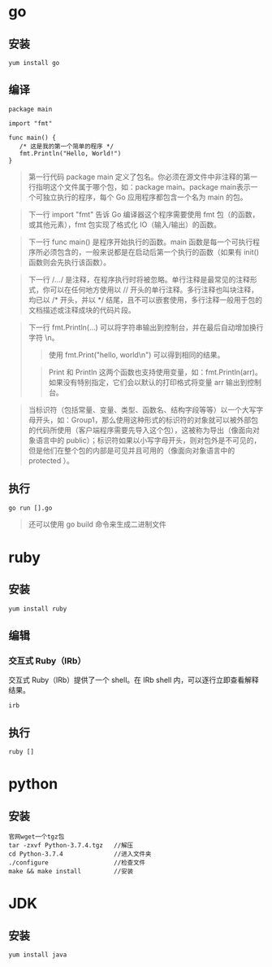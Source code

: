 # go
## 安装 
    yum install go

## 编译
    package main

    import "fmt"

    func main() {
       /* 这是我的第一个简单的程序 */
       fmt.Println("Hello, World!")
    }

>第一行代码 package main 定义了包名。你必须在源文件中非注释的第一行指明这个文件属于哪个包，如：package main。package main表示一个可独立执行的程序，每个 Go 应用程序都包含一个名为 main 的包。

>下一行 import "fmt" 告诉 Go 编译器这个程序需要使用 fmt 包（的函数，或其他元素），fmt 包实现了格式化 IO（输入/输出）的函数。

>下一行 func main() 是程序开始执行的函数。main 函数是每一个可执行程序所必须包含的，一般来说都是在启动后第一个执行的函数（如果有 init() 函数则会先执行该函数）。

>下一行 /*...*/ 是注释，在程序执行时将被忽略。单行注释是最常见的注释形式，你可以在任何地方使用以 // 开头的单行注释。多行注释也叫块注释，均已以 /* 开头，并以 */ 结尾，且不可以嵌套使用，多行注释一般用于包的文档描述或注释成块的代码片段。

>下一行 fmt.Println(...) 可以将字符串输出到控制台，并在最后自动增加换行字符 \n。 
>>使用 fmt.Print("hello, world\n") 可以得到相同的结果。 
>
>>Print 和 Println 这两个函数也支持使用变量，如：fmt.Println(arr)。如果没有特别指定，它们会以默认的打印格式将变量 arr 输出到控制台。

>当标识符（包括常量、变量、类型、函数名、结构字段等等）以一个大写字母开头，如：Group1，那么使用这种形式的标识符的对象就可以被外部包的代码所使用（客户端程序需要先导入这个包），这被称为导出（像面向对象语言中的 public）；标识符如果以小写字母开头，则对包外是不可见的，但是他们在整个包的内部是可见并且可用的（像面向对象语言中的 protected ）。

## 执行
    go run [].go

>还可以使用 go build 命令来生成二进制文件

# ruby
## 安装
    yum install ruby

## 编辑
### 交互式 Ruby（IRb）
交互式 Ruby（IRb）提供了一个 shell。在 IRb shell 内，可以逐行立即查看解释结果。

    irb

## 执行
    ruby []

# python
## 安装
    官网wget一个tgz包
    tar -zxvf Python-3.7.4.tgz   //解压
    cd Python-3.7.4              //进入文件夹
    ./configure                  //检查文件
    make && make install         //安装

# JDK
## 安装
    yum install java